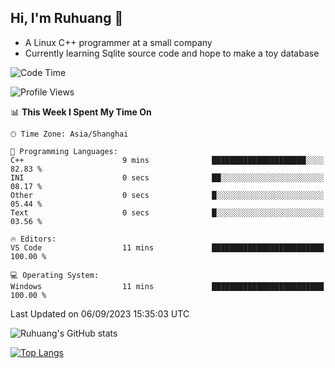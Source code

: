 ## Hi, I'm Ruhuang 👋

- A Linux C++ programmer at a small company
- Currently learning Sqlite source code and hope to make a toy database

<!--START_SECTION:waka-->
![Code Time](http://img.shields.io/badge/Code%20Time-47%20hrs%2051%20mins-blue)

![Profile Views](http://img.shields.io/badge/Profile%20Views-3-blue)

📊 **This Week I Spent My Time On** 

```text
🕑︎ Time Zone: Asia/Shanghai

💬 Programming Languages: 
C++                      9 mins              █████████████████████░░░░   82.83 % 
INI                      0 secs              ██░░░░░░░░░░░░░░░░░░░░░░░   08.17 % 
Other                    0 secs              █░░░░░░░░░░░░░░░░░░░░░░░░   05.44 % 
Text                     0 secs              █░░░░░░░░░░░░░░░░░░░░░░░░   03.56 % 

🔥 Editors: 
VS Code                  11 mins             █████████████████████████   100.00 % 

💻 Operating System: 
Windows                  11 mins             █████████████████████████   100.00 % 
```


 Last Updated on 06/09/2023 15:35:03 UTC
<!--END_SECTION:waka-->

![Ruhuang's GitHub stats](https://github-readme-stats.vercel.app/api?username=ruhuang2001&count_private=true&hide_title=true&show_icons=true&theme=vue)

[![Top Langs](https://github-readme-stats.vercel.app/api/top-langs/?username=ruhuang2001&layout=compact)](https://github.com/anuraghazra/github-readme-stats)
